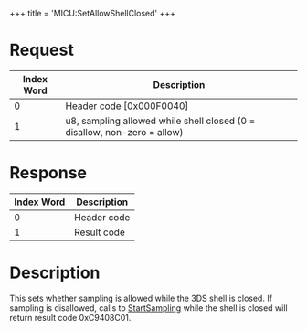+++
title = 'MICU:SetAllowShellClosed'
+++

# Request

| Index Word | Description                                                              |
|------------|--------------------------------------------------------------------------|
| 0          | Header code \[0x000F0040\]                                               |
| 1          | u8, sampling allowed while shell closed (0 = disallow, non-zero = allow) |

# Response

| Index Word | Description |
|------------|-------------|
| 0          | Header code |
| 1          | Result code |

# Description

This sets whether sampling is allowed while the 3DS shell is closed. If
sampling is disallowed, calls to
[StartSampling](MICU:StartSampling "wikilink") while the shell is closed
will return result code 0xC9408C01.
